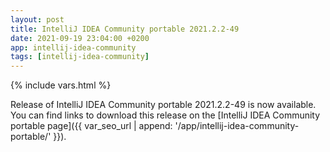 ```yaml
---
layout: post
title: IntelliJ IDEA Community portable 2021.2.2-49
date: 2021-09-19 23:04:00 +0200
app: intellij-idea-community
tags: [intellij-idea-community]
---
```

{% include vars.html %}

Release of IntelliJ IDEA Community portable 2021.2.2-49 is now available.<br />
You can find links to download this release on the [IntelliJ IDEA Community portable page]({{ var_seo_url | append: '/app/intellij-idea-community-portable/' }}).
